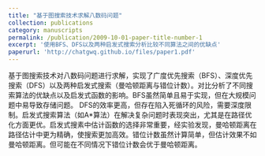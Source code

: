 ```yaml
---
title: "基于图搜索技术求解八数码问题"
collection: publications
category: manuscripts
permalink: /publication/2009-10-01-paper-title-number-1
excerpt: '使用BFS、DFS以及两种启发式搜索分析比较不同算法之间的优缺点'
paperurl: 'http://chatgwq.github.io/files/paper1.pdf'
---
```


基于图搜索技术对八数码问题进行求解，实现了广度优先搜索（BFS）、深度优先搜索（DFS）以及两种启发式搜索（曼哈顿距离与错位计数）。对比分析了不同搜索算法的优缺点以及启发式函数的影响。BFS虽然简单且易于实现，但在大规模问题中易导致存储问题。
DFS的效率更高，但存在陷入死循环的风险，需要深度限制。启发式搜索算法（如A*算法）在解决复杂问题时表现突出，尤其是在路径优化方面更优。启发式搜素中估计函数的选择非常重要，经实验发现，曼哈顿距离在路径估计中更为精确，使搜索更加高效。错位计数虽然计算简单，但估计效果不如曼哈顿距离。但可能在不同情况下错位计数会优于曼哈顿距离。
